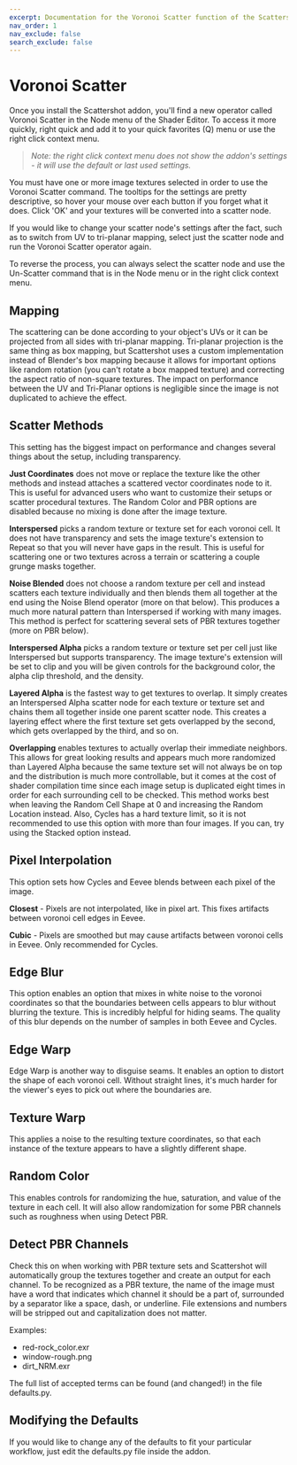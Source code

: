 ```yaml
---
excerpt: Documentation for the Voronoi Scatter function of the Scattershot add-on for Blender.
nav_order: 1
nav_exclude: false
search_exclude: false
---
```


# Voronoi Scatter

Once you install the Scattershot addon, you'll find a new operator called Voronoi Scatter in the Node menu of the Shader Editor. To access it more quickly, right quick and add it to your quick favorites (Q) menu or use the right click context menu.

> *Note: the right click context menu does not show the addon's settings - it will use the default or last used settings.*

You must have one or more image textures selected in order to use the Voronoi Scatter command. The tooltips for the settings are pretty descriptive, so hover your mouse over each button if you forget what it does. Click 'OK' and your textures will be converted into a scatter node.

If you would like to change your scatter node's settings after the fact, such as to switch from UV to tri-planar mapping, select just the scatter node and run the Voronoi Scatter operator again.

To reverse the process, you can always select the scatter node and use the Un-Scatter command that is in the Node menu or in the right click context menu.

## Mapping

The scattering can be done according to your object's UVs or it can be projected from all sides with tri-planar mapping. Tri-planar projection is the same thing as box mapping, but Scattershot uses a custom implementation instead of Blender's box mapping because it allows for important options like random rotation (you can't rotate a box mapped texture) and correcting the aspect ratio of non-square textures. The impact on performance between the UV and Tri-Planar options is negligible since the image is not duplicated to achieve the effect.

## Scatter Methods

This setting has the biggest impact on performance and changes several things about the setup, including transparency.

**Just Coordinates** does not move or replace the texture like the other methods and instead attaches a scattered vector coordinates node to it. This is useful for advanced users who want to customize their setups or scatter procedural textures. The Random Color and PBR options are disabled because no mixing is done after the image texture.

**Interspersed** picks a random texture or texture set for each voronoi cell. It does not have transparency and sets the image texture's extension to Repeat so that you will never have gaps in the result. This is useful for scattering one or two textures across a terrain or scattering a couple grunge masks together.

**Noise Blended** does not choose a random texture per cell and instead scatters each texture individually and then blends them all together at the end using the Noise Blend operator (more on that below). This produces a much more natural pattern than Interspersed if working with many images. This method is perfect for scattering several sets of PBR textures together (more on PBR below).

**Interspersed Alpha** picks a random texture or texture set per cell just like Interspersed but supports transparency. The image texture's extension will be set to clip and you will be given controls for the background color, the alpha clip threshold, and the density.

**Layered Alpha** is the fastest way to get textures to overlap. It simply creates an Interspersed Alpha scatter node for each texture or texture set and chains them all together inside one parent scatter node. This creates a layering effect where the first texture set gets overlapped by the second, which gets overlapped by the third, and so on.

**Overlapping** enables textures to actually overlap their immediate neighbors. This allows for great looking results and appears much more randomized than Layered Alpha because the same texture set will not always be on top and the distribution is much more controllable, but it comes at the cost of shader compilation time since each image setup is duplicated eight times in order for each surrounding cell to be checked. This method works best when leaving the Random Cell Shape at 0 and increasing the Random Location instead. Also, Cycles has a hard texture limit, so it is not recommended to use this option with more than four images. If you can, try using the Stacked option instead.

## Pixel Interpolation

This option sets how Cycles and Eevee blends between each pixel of the image.

**Closest** - Pixels are not interpolated, like in pixel art. This fixes artifacts between voronoi cell edges in Eevee.

**Cubic** - Pixels are smoothed but may cause artifacts between voronoi cells in Eevee. Only recommended for Cycles.

## Edge Blur

This option enables an option that mixes in white noise to the voronoi coordinates so that the boundaries between cells appears to blur without blurring the texture. This is incredibly helpful for hiding seams. The quality of this blur depends on the number of samples in both Eevee and Cycles.

## Edge Warp

Edge Warp is another way to disguise seams. It enables an option to distort the shape of each voronoi cell. Without straight lines, it's much harder for the viewer's eyes to pick out where the boundaries are.

## Texture Warp

This applies a noise to the resulting texture coordinates, so that each instance of the texture appears to have a slightly different shape.

## Random Color

This enables controls for randomizing the hue, saturation, and value of the texture in each cell. It will also allow randomization for some PBR channels such as roughness when using Detect PBR.

## Detect PBR Channels

Check this on when working with PBR texture sets and Scattershot will automatically group the textures together and create an output for each channel. To be recognized as a PBR texture, the name of the image must have a word that indicates which channel it should be a part of, surrounded by a separator like a space, dash, or underline. File extensions and numbers will be stripped out and capitalization does not matter.

Examples:
- red-rock_color.exr
- window-rough.png
- dirt_NRM.exr

The full list of accepted terms can be found (and changed!) in the file defaults.py.

## Modifying the Defaults

If you would like to change any of the defaults to fit your particular workflow, just edit the defaults.py file inside the addon.